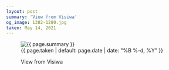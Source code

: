 ```yaml
---
layout: post
summary: 'View from Visiwa'
og_image: 1382-1280.jpg
taken: May 14, 2021
---
```


<figure class="post">
<img alt="{{ page.summary }}" sizes="(min-width: 700px) 50vw, calc(100vw - 2rem)" src="{{ site.assets_url }}/1382-640.jpg" srcset="{{ site.assets_url }}/1382-320.jpg 320w, {{ site.assets_url }}/1382-640.jpg 640w, {{ site.assets_url }}/1382-960.jpg 960w, {{ site.assets_url }}/1382-1280.jpg 1280w"/>
<figcaption>
<time>{{ page.taken | default: page.date | date: "%B %-d, %Y" }}</time>
<p>View from Visiwa</p>
</figcaption>
</figure>

